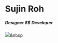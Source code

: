 # Sujin Roh



##### Designer $$ Developer
<img src="https://img.shields.io/badge/#31A8FF?style=flat-square&logo=simpleiconsAdobe Photoshop&logoColor=white"/></a>&nbsp 
